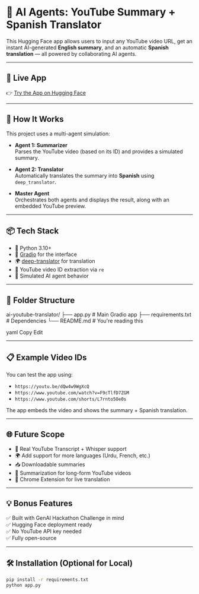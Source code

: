 # 🎥 AI Agents: YouTube Summary + Spanish Translator

This Hugging Face app allows users to input any YouTube video URL, get an instant AI-generated **English summary**, and an automatic **Spanish translation** — all powered by collaborating AI agents.

---

## 🚀 Live App

👉 [Try the App on Hugging Face](https://huggingface.co/spaces/asad231/Lead-with-ai-agents)

---

## 🧠 How It Works

This project uses a multi-agent simulation:

- **Agent 1: Summarizer**  
  Parses the YouTube video (based on its ID) and provides a simulated summary.

- **Agent 2: Translator**  
  Automatically translates the summary into **Spanish** using `deep_translator`.

- **Master Agent**  
  Orchestrates both agents and displays the result, along with an embedded YouTube preview.

---

## 📦 Tech Stack

- 🐍 Python 3.10+
- 🤖 [Gradio](https://www.gradio.app/) for the interface
- 🌍 [deep-translator](https://pypi.org/project/deep-translator/) for translation
- 🎥 YouTube video ID extraction via `re`
- 🧠 Simulated AI agent behavior

---

## 📁 Folder Structure

ai-youtube-translator/
├── app.py # Main Gradio app
├── requirements.txt # Dependencies
└── README.md # You're reading this

yaml
Copy
Edit

---

## 📋 Example Video IDs

You can test the app using:

- `https://youtu.be/dQw4w9WgXcQ`
- `https://www.youtube.com/watch?v=F9cTlfD7ZGM`
- `https://www.youtube.com/shorts/L7rnto5Oe0s`

The app embeds the video and shows the summary + Spanish translation.

---

## 🌐 Future Scope

- 🧠 Real YouTube Transcript + Whisper support
- 🌍 Add support for more languages (Urdu, French, etc.)
- 📥 Downloadable summaries
- 🧾 Summarization for long-form YouTube videos
- 🧩 Chrome Extension for live translation

---

## 💡 Bonus Features

✅ Built with GenAI Hackathon Challenge in mind  
✅ Hugging Face deployment ready  
✅ No YouTube API key needed  
✅ Fully open-source

---

## 🛠️ Installation (Optional for Local)

```bash
pip install -r requirements.txt
python app.py
